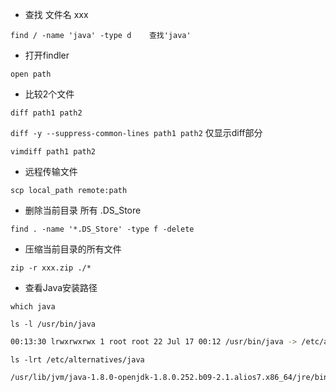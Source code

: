 * 查找 文件名 xxx 

`find / -name 'java' -type d    查找'java'`

* 打开findler

`open path`

* 比较2个文件

`diff path1 path2`

`diff -y --suppress-common-lines path1 path2` 仅显示diff部分

`vimdiff path1 path2`

* 远程传输文件

`scp local_path remote:path`

* 删除当前目录 所有 .DS_Store

`find . -name '*.DS_Store' -type f -delete`

* 压缩当前目录的所有文件

`zip -r xxx.zip ./*`


* 查看Java安装路径

`which java`

`ls -l /usr/bin/java`

``` bash
00:13:30 lrwxrwxrwx 1 root root 22 Jul 17 00:12 /usr/bin/java -> /etc/alternatives/java
```
`ls -lrt /etc/alternatives/java`

``` bash
/usr/lib/jvm/java-1.8.0-openjdk-1.8.0.252.b09-2.1.alios7.x86_64/jre/bin/java
```
